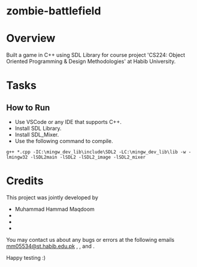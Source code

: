 # zombie-battlefield

# Overview
Built a game in C++ using SDL Library for course project 'CS224: Object Oriented Programming & Design Methodologies' at Habib University.

# Tasks


## How to Run
- Use VSCode or any IDE that supports C++.
- Install SDL Library.
- Install SDL_Mixer.
- Use the following command to compile.
```
g++ *.cpp -IC:\mingw_dev_lib\include\SDL2 -LC:\mingw_dev_lib\lib -w -lmingw32 -lSDL2main -lSDL2 -lSDL2_image -lSDL2_mixer
```

# Credits
This project was jointly developed by 
- Muhammad Hammad Maqdoom
- 
-
-

You may contact us about any bugs or errors at the following emails mm05534@st.habib.edu.pk , , and .

Happy testing :)


